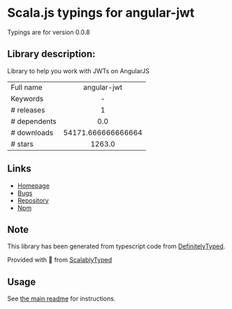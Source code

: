 
# Scala.js typings for angular-jwt

Typings are for version 0.0.8

## Library description:
Library to help you work with JWTs on AngularJS

|                    |                 |
| ------------------ | :-------------: |
| Full name          | angular-jwt |
| Keywords           | - |
| # releases         | 1 |
| # dependents       | 0.0 |
| # downloads        | 54171.666666666664 |
| # stars            | 1263.0 |

## Links
- [Homepage](https://github.com/auth0/angular-jwt#readme)
- [Bugs](https://github.com/auth0/angular-jwt/issues)
- [Repository](https://github.com/auth0/angular-jwt)
- [Npm](https://www.npmjs.com/package/angular-jwt)
    


## Note
This library has been generated from typescript code from [DefinitelyTyped](https://definitelytyped.org).

Provided with :purple_heart: from [ScalablyTyped](https://github.com/oyvindberg/ScalablyTyped)

## Usage
See [the main readme](../../readme.md) for instructions.


